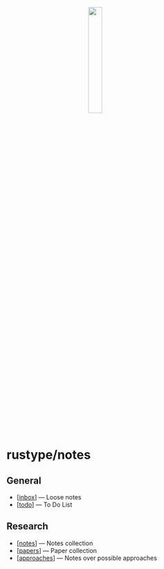 <img src="https://upload.wikimedia.org/wikipedia/commons/thumb/8/89/Half-Life_lambda_logo.svg/1000px-Half-Life_lambda_logo.svg.png" style="display: block;margin-left: auto;margin-right: auto;width: 25%;">

# rustype/notes


## General

- [[inbox]] — Loose notes
- [[todo]] — To Do List

## Research

- [[notes]] — Notes collection
- [[papers]] — Paper collection
- [[approaches]] — Notes over possible approaches

[//begin]: # "Autogenerated link references for markdown compatibility"
[inbox]: inbox "Inbox"
[todo]: todo "To Do"
[notes]: notes "Notes"
[papers]: papers "Papers"
[approaches]: approaches "Approaches"
[//end]: # "Autogenerated link references"
